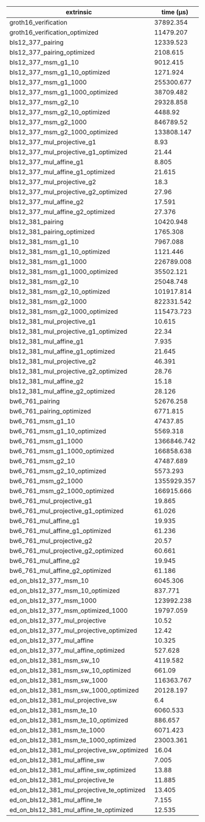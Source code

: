 | extrinsic                                   | time (µs)   |
| ------------------------------------------- | ----------- |
| groth16_verification                        | 37892.354   |
| groth16_verification_optimized              | 11479.207   |
| bls12_377_pairing                           | 12339.523   |
| bls12_377_pairing_optimized                 | 2108.615    |
| bls12_377_msm_g1_10                         | 9012.415    |
| bls12_377_msm_g1_10_optimized               | 1271.924    |
| bls12_377_msm_g1_1000                       | 255300.677  |
| bls12_377_msm_g1_1000_optimized             | 38709.482   |
| bls12_377_msm_g2_10                         | 29328.858   |
| bls12_377_msm_g2_10_optimized               | 4488.92     |
| bls12_377_msm_g2_1000                       | 846789.52   |
| bls12_377_msm_g2_1000_optimized             | 133808.147  |
| bls12_377_mul_projective_g1                 | 8.93        |
| bls12_377_mul_projective_g1_optimized       | 21.44       |
| bls12_377_mul_affine_g1                     | 8.805       |
| bls12_377_mul_affine_g1_optimized           | 21.615      |
| bls12_377_mul_projective_g2                 | 18.3        |
| bls12_377_mul_projective_g2_optimized       | 27.96       |
| bls12_377_mul_affine_g2                     | 17.591      |
| bls12_377_mul_affine_g2_optimized           | 27.376      |
| bls12_381_pairing                           | 10420.948   |
| bls12_381_pairing_optimized                 | 1765.308    |
| bls12_381_msm_g1_10                         | 7967.088    |
| bls12_381_msm_g1_10_optimized               | 1121.446    |
| bls12_381_msm_g1_1000                       | 226789.008  |
| bls12_381_msm_g1_1000_optimized             | 35502.121   |
| bls12_381_msm_g2_10                         | 25048.748   |
| bls12_381_msm_g2_10_optimized               | 101917.814  |
| bls12_381_msm_g2_1000                       | 822331.542  |
| bls12_381_msm_g2_1000_optimized             | 115473.723  |
| bls12_381_mul_projective_g1                 | 10.615      |
| bls12_381_mul_projective_g1_optimized       | 22.34       |
| bls12_381_mul_affine_g1                     | 7.935       |
| bls12_381_mul_affine_g1_optimized           | 21.645      |
| bls12_381_mul_projective_g2                 | 46.391      |
| bls12_381_mul_projective_g2_optimized       | 28.76       |
| bls12_381_mul_affine_g2                     | 15.18       |
| bls12_381_mul_affine_g2_optimized           | 28.126      |
| bw6_761_pairing                             | 52676.258   |
| bw6_761_pairing_optimized                   | 6771.815    |
| bw6_761_msm_g1_10                           | 47437.85    |
| bw6_761_msm_g1_10_optimized                 | 5569.318    |
| bw6_761_msm_g1_1000                         | 1366846.742 |
| bw6_761_msm_g1_1000_optimized               | 166858.638  |
| bw6_761_msm_g2_10                           | 47487.689   |
| bw6_761_msm_g2_10_optimized                 | 5573.293    |
| bw6_761_msm_g2_1000                         | 1355929.357 |
| bw6_761_msm_g2_1000_optimized               | 166915.666  |
| bw6_761_mul_projective_g1                   | 19.865      |
| bw6_761_mul_projective_g1_optimized         | 61.026      |
| bw6_761_mul_affine_g1                       | 19.935      |
| bw6_761_mul_affine_g1_optimized             | 61.236      |
| bw6_761_mul_projective_g2                   | 20.57       |
| bw6_761_mul_projective_g2_optimized         | 60.661      |
| bw6_761_mul_affine_g2                       | 19.945      |
| bw6_761_mul_affine_g2_optimized             | 61.186      |
| ed_on_bls12_377_msm_10                      | 6045.306    |
| ed_on_bls12_377_msm_10_optimized            | 837.771     |
| ed_on_bls12_377_msm_1000                    | 123992.238  |
| ed_on_bls12_377_msm_optimized_1000          | 19797.059   |
| ed_on_bls12_377_mul_projective              | 10.52       |
| ed_on_bls12_377_mul_projective_optimized    | 12.42       |
| ed_on_bls12_377_mul_affine                  | 10.325      |
| ed_on_bls12_377_mul_affine_optimized        | 527.628     |
| ed_on_bls12_381_msm_sw_10                   | 4119.582    |
| ed_on_bls12_381_msm_sw_10_optimized         | 661.09      |
| ed_on_bls12_381_msm_sw_1000                 | 116363.767  |
| ed_on_bls12_381_msm_sw_1000_optimized       | 20128.197   |
| ed_on_bls12_381_mul_projective_sw           | 6.4         |
| ed_on_bls12_381_msm_te_10                   | 6060.533    |
| ed_on_bls12_381_msm_te_10_optimized         | 886.657     |
| ed_on_bls12_381_msm_te_1000                 | 6071.423    |
| ed_on_bls12_381_msm_te_1000_optimized       | 23003.361   |
| ed_on_bls12_381_mul_projective_sw_optimized | 16.04       |
| ed_on_bls12_381_mul_affine_sw               | 7.005       |
| ed_on_bls12_381_mul_affine_sw_optimized     | 13.88       |
| ed_on_bls12_381_mul_projective_te           | 11.885      |
| ed_on_bls12_381_mul_projective_te_optimized | 13.405      |
| ed_on_bls12_381_mul_affine_te               | 7.155       |
| ed_on_bls12_381_mul_affine_te_optimized     | 12.535      |
